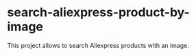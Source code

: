 # search-aliexpress-product-by-image
This project allows to search Aliexpress products with an image. 
